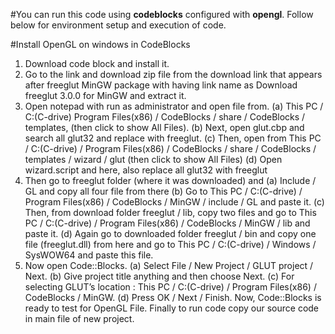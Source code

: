 #You can run this code using **codeblocks** configured with **opengl**.
Follow below for environment setup and execution of code.

#Install OpenGL on windows in CodeBlocks

1. Download code block and install it.
2. Go to the link and download zip file from the download link that appears after freeglut
MinGW package with having link name as Download freeglut 3.0.0 for MinGW and extract
it.
3. Open notepad with run as administrator and open file from.
  (a) This PC / C:(C-drive) Program Files(x86) / CodeBlocks / share / CodeBlocks / templates, (then click to show All Files).
  (b) Next, open glut.cbp and search all glut32 and replace with freeglut.
  (c) Then, open from This PC / C:(C-drive) / Program Files(x86) / CodeBlocks / share /
      CodeBlocks / templates / wizard / glut (then click to show All Files)
  (d) Open wizard.script and here, also replace all glut32 with freeglut
4. Then go to freeglut folder (where it was downloaded) and
(a) Include / GL and copy all four file from there
(b) Go to This PC / C:(C-drive) / Program Files(x86) / CodeBlocks / MinGW / include
/ GL and paste it.
(c) Then, from download folder freeglut / lib, copy two files and go to This PC / C:(C-drive)
/ Program Files(x86) / CodeBlocks / MinGW / lib and paste it.
(d) Again go to downloaded folder freeglut / bin and copy one file (freeglut.dll) from here
and go to This PC / C:(C-drive) / Windows / SysWOW64 and paste this file.
5. Now open Code::Blocks.
(a) Select File / New Project / GLUT project / Next.
(b) Give project title anything and then choose Next.
(c) For selecting GLUT’s location : This PC / C:(C-drive) / Program Files(x86) / CodeBlocks / MinGW.
(d) Press OK / Next / Finish.
Now, Code::Blocks is ready to test for OpenGL File.
Finally to run code copy our source code in main file of new project.
